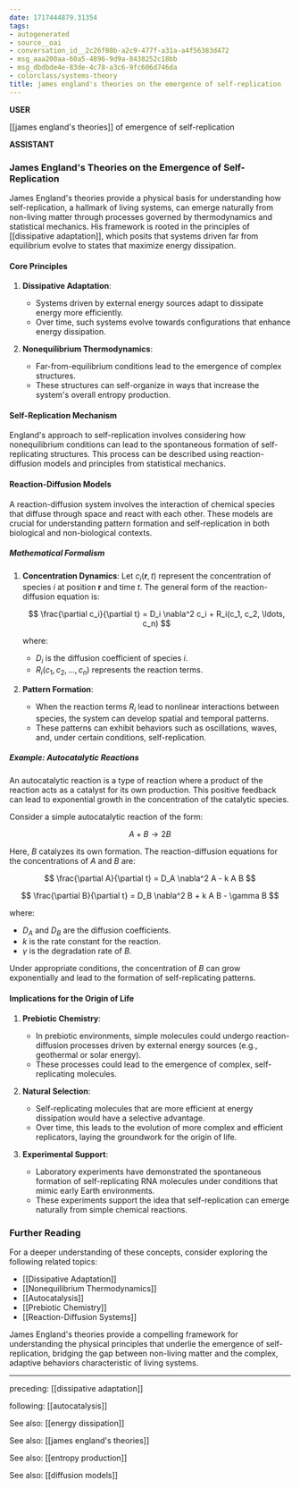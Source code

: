 ```yaml
---
date: 1717444879.31354
tags:
- autogenerated
- source__oai
- conversation_id__2c26f80b-a2c9-477f-a31a-a4f56383d472
- msg_aaa200aa-60a5-4896-9d9a-8438252c18bb
- msg_dbdbde4e-83de-4c78-a3c6-9fc606d746da
- colorclass/systems-theory
title: james england's theories on the emergence of self-replication
---
```


**USER**

[[james england's theories]] of emergence of self-replication


**ASSISTANT**

### James England's Theories on the Emergence of Self-Replication

James England's theories provide a physical basis for understanding how self-replication, a hallmark of living systems, can emerge naturally from non-living matter through processes governed by thermodynamics and statistical mechanics. His framework is rooted in the principles of [[dissipative adaptation]], which posits that systems driven far from equilibrium evolve to states that maximize energy dissipation.

#### Core Principles

1. **Dissipative Adaptation**:
   - Systems driven by external energy sources adapt to dissipate energy more efficiently.
   - Over time, such systems evolve towards configurations that enhance energy dissipation.

2. **Nonequilibrium Thermodynamics**:
   - Far-from-equilibrium conditions lead to the emergence of complex structures.
   - These structures can self-organize in ways that increase the system's overall entropy production.

#### Self-Replication Mechanism

England's approach to self-replication involves considering how nonequilibrium conditions can lead to the spontaneous formation of self-replicating structures. This process can be described using reaction-diffusion models and principles from statistical mechanics.

#### Reaction-Diffusion Models

A reaction-diffusion system involves the interaction of chemical species that diffuse through space and react with each other. These models are crucial for understanding pattern formation and self-replication in both biological and non-biological contexts.

##### Mathematical Formalism

1. **Concentration Dynamics**:
   Let $c_i(\mathbf{r}, t)$ represent the concentration of species $i$ at position $\mathbf{r}$ and time $t$. The general form of the reaction-diffusion equation is:

   $$ 
   \frac{\partial c_i}{\partial t} = D_i \nabla^2 c_i + R_i(c_1, c_2, \ldots, c_n)
   $$

   where:
   - $D_i$ is the diffusion coefficient of species $i$.
   - $R_i(c_1, c_2, \ldots, c_n)$ represents the reaction terms.

2. **Pattern Formation**:
   - When the reaction terms $R_i$ lead to nonlinear interactions between species, the system can develop spatial and temporal patterns.
   - These patterns can exhibit behaviors such as oscillations, waves, and, under certain conditions, self-replication.

##### Example: Autocatalytic Reactions

An autocatalytic reaction is a type of reaction where a product of the reaction acts as a catalyst for its own production. This positive feedback can lead to exponential growth in the concentration of the catalytic species.

Consider a simple autocatalytic reaction of the form:

$$
A + B \rightarrow 2B
$$

Here, $B$ catalyzes its own formation. The reaction-diffusion equations for the concentrations of $A$ and $B$ are:

$$
\frac{\partial A}{\partial t} = D_A \nabla^2 A - k A B
$$

$$
\frac{\partial B}{\partial t} = D_B \nabla^2 B + k A B - \gamma B
$$

where:
- $D_A$ and $D_B$ are the diffusion coefficients.
- $k$ is the rate constant for the reaction.
- $\gamma$ is the degradation rate of $B$.

Under appropriate conditions, the concentration of $B$ can grow exponentially and lead to the formation of self-replicating patterns.

#### Implications for the Origin of Life

1. **Prebiotic Chemistry**:
   - In prebiotic environments, simple molecules could undergo reaction-diffusion processes driven by external energy sources (e.g., geothermal or solar energy).
   - These processes could lead to the emergence of complex, self-replicating molecules.

2. **Natural Selection**:
   - Self-replicating molecules that are more efficient at energy dissipation would have a selective advantage.
   - Over time, this leads to the evolution of more complex and efficient replicators, laying the groundwork for the origin of life.

3. **Experimental Support**:
   - Laboratory experiments have demonstrated the spontaneous formation of self-replicating RNA molecules under conditions that mimic early Earth environments.
   - These experiments support the idea that self-replication can emerge naturally from simple chemical reactions.

### Further Reading

For a deeper understanding of these concepts, consider exploring the following related topics:
- [[Dissipative Adaptation]]
- [[Nonequilibrium Thermodynamics]]
- [[Autocatalysis]]
- [[Prebiotic Chemistry]]
- [[Reaction-Diffusion Systems]]

James England's theories provide a compelling framework for understanding the physical principles that underlie the emergence of self-replication, bridging the gap between non-living matter and the complex, adaptive behaviors characteristic of living systems.


---

preceding: [[dissipative adaptation]]  


following: [[autocatalysis]]

See also: [[energy dissipation]]


See also: [[james england's theories]]


See also: [[entropy production]]


See also: [[diffusion models]]
